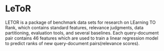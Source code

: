 # LeToR
LETOR is a package of benchmark data sets for research on LEarning TO Rank, which contains standard features, relevance judgments, data partitioning, evaluation tools, and several baselines. Each query-document pair contains 46 features which are used to train a linear regression model to predict ranks of new query-document pairs(relevance scores).
